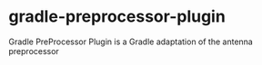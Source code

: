 gradle-preprocessor-plugin
==========================

Gradle PreProcessor Plugin is a Gradle adaptation of the antenna preprocessor 
